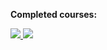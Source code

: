 
<!---
Anna-portfolio/Anna-portfolio is a ✨ special ✨ repository because its `README.md` (this file) appears on your GitHub profile.
You can click the Preview link to take a look at your changes.
--->

<b>Completed courses:</b></br>
<div class="badges">
<a href='https://skillsoft.digitalbadges.skillsoft.com/embed/c7dced0f-0254-4273-a196-e3454651be5f'>
<img src='https://api.accredible.com/v1/frontend/credential_website_embed_image/badge/38449288'>
</a>
<a href='https://skillsoft.digitalbadges.skillsoft.com/9ddb0467-c484-4e2d-b243-ab06707da459'>
<img src='https://api.accredible.com/v1/frontend/credential_website_embed_image/badge/38554530'>
</a>
</div>
